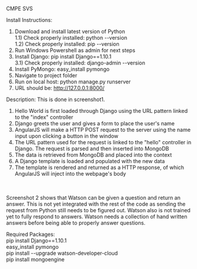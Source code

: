CMPE SVS

Install Instructions: <br />
1) Download and install latest version of Python <br />
	1.1) Check properly installed: python --version <br />
	1.2) Check properly installed: pip --version <br />
2) Run Windows Powershell as admin for next steps <br />
3) Install Django: pip install Django==1.10.1 <br />
	3.1) Check properly installed: django-admin --version <br />
4) Install PyMongo: easy_install pymongo <br />
5) Navigate to project folder <br />
6) Run on local host: python manage.py runserver <br />
7) URL should be: http://127.0.0.1:8000/ <br />

Description: This is done in screenshot1. <br />
1) Hello World is first loaded through Django using the URL pattern linked to the "index" controller <br />
2) Django greets the user and gives a form to place the user's name <br />
3) AngularJS will make a HTTP POST request to the server using the name input upon clicking a button in the window <br />
4) The URL pattern used for the request is linked to the "hello" controller in Django. The request is parsed and then inserted into MongoDB <br />
5) The data is retrieved from MongoDB and placed into the context <br />
6) A Django template is loaded and populated with the new data <br />
7) The template is rendered and returned as a HTTP response, of which AngularJS will inject into the webpage's body <br />
<br /> <br />

Screenshot 2 shows that Watson can be given a question and return an answer. This is not yet integrated with 
the rest of the code as sending the request from Python still needs to be figured out. Watson also is not trained 
yet to fully respond to answers. Watson needs a collection of hand written answers before being able to properly 
answer questions.


Required Packages: <br />
pip install Django==1.10.1 <br />
easy_install pymongo <br />
pip install --upgrade watson-developer-cloud <br />
pip install mongoengine <br />